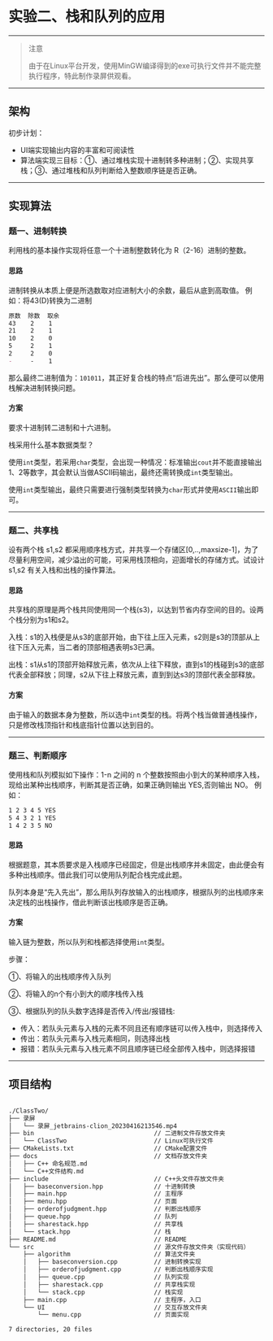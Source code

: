 # 实验二、栈和队列的应用

---
> 注意
> 
> 由于在Linux平台开发，使用MinGW编译得到的exe可执行文件并不能完整执行程序，特此制作录屏供观看。
> 
---

## 架构

初步计划：

- UI端实现输出内容的丰富和可阅读性
- 算法端实现三目标：①、通过堆栈实现十进制转多种进制；②、实现共享栈；③、通过堆栈和队列判断给入整数顺序链是否正确。

---

## 实现算法

### 题一、进制转换

利用栈的基本操作实现将任意一个十进制整数转化为 R（2-16）进制的整数。

#### 思路

进制转换从本质上便是所选数取对应进制大小的余数，最后从底到高取值。
例如：将43(D)转换为二进制
```markdown
原数  除数  取余
43    2    1
21    2    1
10    2    0
5     2    1
2     2    0
-     -    1
```
那么最终二进制值为：`101011`，其正好复合栈的特点“后进先出”。那么便可以使用栈解决进制转换问题。

#### 方案

要求十进制转二进制和十六进制。

栈采用什么基本数据类型？

使用`int`类型，若采用`char`类型，会出现一种情况：标准输出`cout`并不能直接输出1、2等数字，其会默认当做ASCII码输出，最终还需转换成`int`类型输出。

使用`int`类型输出，最终只需要进行强制类型转换为`char`形式并使用`ASCII`输出即可。

---

### 题二、共享栈

设有两个栈 s1,s2 都采用顺序栈方式，并共享一个存储区[0,..,maxsize-1]，为了尽量利用空间，减少溢出的可能，可采用栈顶相向，迎面增长的存储方式。试设计 s1,s2 有关入栈和出栈的操作算法。

#### 思路

共享栈的原理是两个栈共同使用同一个栈(s3)，以达到节省内存空间的目的。设两个栈分别为s1和s2。

入栈：s1的入栈便是从s3的底部开始，由下往上压入元素，s2则是s3的顶部从上往下压入元素，当二者的顶部相遇表明s3已满。

出栈：s1从s1的顶部开始释放元素，依次从上往下释放，直到s1的栈碰到s3的底部代表全部释放；同理，s2从下往上释放元素，直到到达s3的顶部代表全部释放。

#### 方案

由于输入的数据本身为整数，所以选中`int`类型的栈。将两个栈当做普通栈操作，只是修改栈顶指针和栈底指针位置以达到目的。

---

### 题三、判断顺序

使用栈和队列模拟如下操作：1-n 之间的 n 个整数按照由小到大的某种顺序入栈，现给出某种出栈顺序，判断其是否正确，如果正确则输出 YES,否则输出 NO。
例如：
```markdown
1 2 3 4 5 YES
5 4 3 2 1 YES
1 4 2 3 5 NO
```

#### 思路

根据题意，其本质要求是入栈顺序已经固定，但是出栈顺序并未固定，由此便会有多种出栈顺序。借此我们可以使用队列配合栈完成此题。

队列本身是“先入先出”，那么用队列存放输入的出栈顺序，根据队列的出栈顺序来决定栈的出栈操作，借此判断该出栈顺序是否正确。

#### 方案

输入链为整数，所以队列和栈都选择使用`int`类型。

步骤：

①、将输入的出栈顺序传入队列

②、将输入的n个有小到大的顺序栈传入栈

③、根据队列的队头数字选择是否传入/传出/报错栈:

- 传入：若队头元素与入栈的元素不同且还有顺序链可以传入栈中，则选择传入
- 传出：若队头元素与入栈元素相同，则选择出栈
- 报错：若队头元素与入栈元素不同且顺序链已经全部传入栈中，则选择报错

---

## 项目结构

```txt

./ClassTwo/
├── 录屏
│   └── 录屏_jetbrains-clion_20230416213546.mp4
├── bin                                 // 二进制文件存放文件夹
│   └── ClassTwo                        // Linux可执行文件
├── CMakeLists.txt                      // CMake配置文件
├── docs                                // 文档存放文件夹
│   ├── C++ 命名规范.md
│   └── C++文件结构.md
├── include                             // C++头文件存放文件夹
│   ├── baseconversion.hpp              // 十进制转换
│   ├── main.hpp                        // 主程序
│   ├── menu.hpp                        // 页面
│   ├── orderofjudgment.hpp             // 判断出栈顺序
│   ├── queue.hpp                       // 队列
│   ├── sharestack.hpp                  // 共享栈
│   └── stack.hpp                       // 栈
├── README.md                           // README
└── src                                 // 源文件存放文件夹（实现代码）
    ├── algorithm                       // 算法文件夹
    │   ├── baseconversion.cpp          // 进制转换实现
    │   ├── orderofjudgment.cpp         // 判断出栈顺序实现
    │   ├── queue.cpp                   // 队列实现
    │   ├── sharestack.cpp              // 共享栈实现
    │   └── stack.cpp                   // 栈实现
    ├── main.cpp                        // 主程序，入口
    └── UI                              // 交互存放文件夹
        └── menu.cpp                    // 页面实现

7 directories, 20 files

```